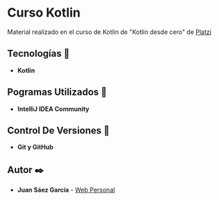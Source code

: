 # Curso Kotlin  

Material realizado en el curso de Kotlin de "Kotlin desde cero" de [Platzi](https://platzi.com/p/JuamBer/curso/2245-kotlin/diploma/detalle/)

## Tecnologías 🚀

* **Kotlin**  

## Pogramas Utilizados 📌

* **IntelliJ IDEA Community**

## Control De Versiones 📌

* **Git y GitHub**

## Autor ✒️

* **Juan Sáez García** -  [Web Personal](https://juamber.com)
